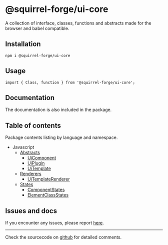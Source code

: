 # @squirrel-forge/ui-core
A collection of interface, classes, functions and abstracts made for the browser and babel compatible.

## Installation

```
npm i @squirrel-forge/ui-core
```

## Usage

```
import { Class, function } from '@squirrel-forge/ui-core';
```

## Documentation
The documentation is also included in the package.

## Table of contents
Package contents listing by language and namespace.

 - Javascript
   - [Abstracts](docs/Abstracts.md)
     - [UiComponent](docs/Abstracts.md#uicomponent)
     - [UiPlugin](docs/Abstracts.md#uiplugin)
     - [UiTemplate](docs/Abstracts.md#uitemplate)
   - [Renderers](docs/Renderers.md)
     - [UiTemplateRenderer](docs/Renderers.md#uitemplaterenderer)
   - [States](docs/States.md)
     - [ComponentStates](docs/States.md#componentstates)
     - [ElementClassStates](docs/States.md#elementclassstates)

## Issues and docs
If you encounter any issues, please report [here](https://github.com/squirrel-forge/ui-core/issues).

---

Check the sourcecode on [github](https://github.com/squirrel-forge/ui-core) for detailed comments.
